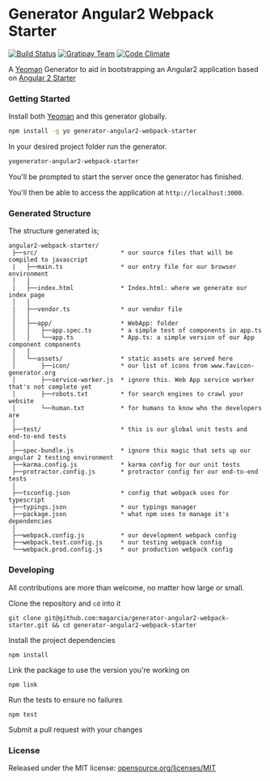 # Generator Angular2 Webpack Starter

[![Build Status](https://travis-ci.org/magarcia/generator-angular2-webpack-starter.svg?branch=master)](https://travis-ci.org/magarcia/generator-angular2-webpack-starter)  [![Gratipay Team](https://img.shields.io/gratipay/user/magarcia.svg)](https://gratipay.com/~magarcia/)  [![Code Climate](https://img.shields.io/codeclimate/github/magarcia/generator-angular2-webpack-starter.svg)]()

A [Yeoman](http://yeoman.io) Generator to aid in bootstrapping an Angular2 application based on [Angular 2 Starter](https://angularclass.github.io/angular2-webpack-starter/)

### Getting Started

Install both [Yeoman](http://yeoman.io) and this generator globally.

```bash
npm install -g yo generator-angular2-webpack-starter
```

In your desired project folder run the generator.

```bash
yogenerator-angular2-webpack-starter
```

You'll be prompted to start the server once the generator has finished.

You'll then be able to access the application at `http://localhost:3000`.

### Generated Structure

The structure generated is;

```
angular2-webpack-starter/
 ├──src/                       * our source files that will be compiled to javascript
 |   ├──main.ts                * our entry file for our browser environment
 │   │
 |   ├──index.html             * Index.html: where we generate our index page
 │   │
 |   ├──vendor.ts              * our vendor file
 │   │
 │   ├──app/                   * WebApp: folder
 │   │   ├──app.spec.ts        * a simple test of components in app.ts
 │   │   └──app.ts             * App.ts: a simple version of our App component components
 │   │
 │   └──assets/                * static assets are served here
 │       ├──icon/              * our list of icons from www.favicon-generator.org
 │       ├──service-worker.js  * ignore this. Web App service worker that's not complete yet
 │       ├──robots.txt         * for search engines to crawl your website
 │       └──human.txt          * for humans to know who the developers are
 │
 ├──test/                      * this is our global unit tests and end-to-end tests
 │
 ├──spec-bundle.js             * ignore this magic that sets up our angular 2 testing environment
 ├──karma.config.js            * karma config for our unit tests
 ├──protractor.config.js       * protractor config for our end-to-end tests
 │
 ├──tsconfig.json              * config that webpack uses for typescript
 ├──typings.json               * our typings manager
 ├──package.json               * what npm uses to manage it's dependencies
 │
 ├──webpack.config.js          * our development webpack config
 ├──webpack.test.config.js     * our testing webpack config
 └──webpack.prod.config.js     * our production webpack config
```

### Developing

All contributions are more than welcome, no matter how large or small.

Clone the repository and `cd` into it

`git clone git@github.com:magarcia/generator-angular2-webpack-starter.git && cd generator-angular2-webpack-starter`

Install the project dependencies

`npm install`

Link the package to use the version you're working on

`npm link`

Run the tests to ensure no failures

`npm test`

Submit a pull request with your changes

### License

Released under the MIT license: [opensource.org/licenses/MIT](http://opensource.org/licenses/MIT)
